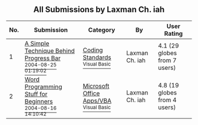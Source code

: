 ﻿<div align="center">

## All Submissions by Laxman Ch\. iah

</div>

No.  | Submission | Category | By   | User Rating
---- | ---------- | -------- | ---- | -----------
1 | [A Simple Technique Behind Progress Bar<br /><sup>2004-08-25 01:19:02</sup>](https://github.com/Planet-Source-Code/laxman-ch-iah-a-simple-technique-behind-progress-bar__1-55805) | [Coding Standards<br /><sup>Visual Basic</sup>](../ByCategory/coding-standards__1-43.md) | Laxman Ch\. iah | 4.1 (29 globes from 7 users)
2 | [Word Programming Stuff for Beginners<br /><sup>2004-08-16 14:10:42</sup>](https://github.com/Planet-Source-Code/laxman-ch-iah-word-programming-stuff-for-beginners__1-55598) | [Microsoft Office Apps/VBA<br /><sup>Visual Basic</sup>](../ByCategory/microsoft-office-apps-vba__1-42.md) | Laxman Ch\. iah | 4.8 (19 globes from 4 users)
